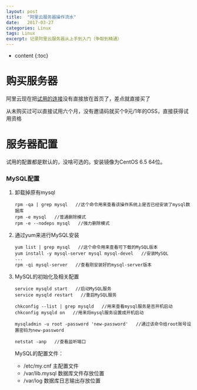 ```yaml
---
layout: post
title:  "阿里云服务器操作流水"
date:   2017-03-27 
categories: Linux
tags: Linux
excerpt: 记录阿里云服务器从上手到入门（争取到精通）
---
```

* content
{:toc}




# 购买服务器

阿里云现在把[试用的连接](free.aliyun.com)没有直接放在首页了，差点就直接买了

从未购买过可以直接试用六个月，没有邀请码就买个9元/1年的OSS，直接获得试用资格



# 服务器配置

试用的配置都是默认的，没啥可选的。安装镜像为CentOS 6.5 64位。



### MySQL配置

1. 卸载掉原有mysql

   ```shell
   rpm -qa | grep mysql   //这个命令用来查看该操作系统上是否已经安装了mysql数据库
   rpm -e mysql   //普通删除模式
   rpm -e --nodeps mysql   //强力删除模式
   ```

2. 通过yum来进行MySQL安装

   ```shell
   yum list | grep mysql   //这个命令用来查看可下载的MySQL版本
   yum install -y mysql-server mysql mysql-devel   //安装MySQL
   ...
   rpm -qi mysql-server   //查看刚安装好的mysql-server版本
   ```

3. MySQL的初始化及相关配置

   ```shell
   service mysqld start   //启动MySQL服务
   service mysqld restart   //重启MySQL服务

   chkconfig --list | grep mysqld   //用来查看mysql服务是否开机启动
   chkconfig mysqld on   //用来将mysql服务设置成开机启动

   mysqladmin -u root -password 'new-password'   //通过该命令给root账号设置密码为new-password

   netstat -anp   //查看监听端口
   ```

   MySQL的配置文件：

   * /etc/my.cnf 主配置文件
   * /var/lib.mysql 数据库文件存放位置
   * /var/log 数据库日志输出存放位置